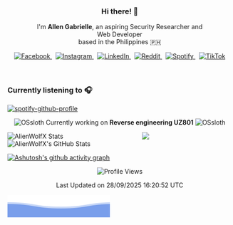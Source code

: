 <!-- AlienWolfX -->
<div align="center">
  <!-- Profile Banner -->
<!--   <img src="assets/banner.png" alt="Banner" /> -->
  
  <!-- Introduction -->
  <div>
    <h3>Hi there! 👋</h3>
    <p>
      I'm <strong>Allen Gabrielle</strong>, an aspiring Security Researcher and<br/>
      Web Developer<br/>
      based in the Philippines 🇵🇭
    </p>
  </div>

  <!-- Social Media Badges -->
  <div>
    <a href="https://facebook.com/nullbyallen">
      <img src="https://img.shields.io/badge/Facebook-%231877F2.svg?logo=Facebook&logoColor=white" alt="Facebook"/>
    </a>&nbsp;
    <a href="https://instagram.com/nullbyallen">
      <img src="https://img.shields.io/badge/Instagram-%23E4405F.svg?logo=Instagram&logoColor=white" alt="Instagram"/>
    </a>&nbsp;
    <a href="https://www.linkedin.com/in/cruizallen">
      <img src="https://img.shields.io/badge/LinkedIn-0A66C2?logo=linkedin&logoColor=white" alt="LinkedIn"/>
    </a>&nbsp;
    <a href="https://www.reddit.com/user/AlienWolfX05">
      <img src="https://img.shields.io/badge/Reddit-FF4500?logo=reddit&logoColor=white" alt="Reddit"/>
    </a>&nbsp;
    <a href="https://open.spotify.com/user/eui8z7q3mzgrl6ogni10r05f6">
      <img src="https://img.shields.io/badge/Spotify-1ED760?logo=spotify&logoColor=white" alt="Spotify"/>
    </a>&nbsp;
    <a href="https://www.tiktok.com/@yourallen_05">
      <img src="https://img.shields.io/badge/TikTok-black?logo=tiktok&logoColor=white" alt="TikTok"/>
    </a>
  </div>
</div>

<br />
<br />

### Currently listening to 🎧

<div align="left">

[![spotify-github-profile](https://spotify-github-profile.kittinanx.com/api/view?uid=eui8z7q3mzgrl6ogni10r05f6&cover_image=true&theme=novatorem&show_offline=true&background_color=121212&interchange=false&bar_color=fb8c00&bar_color_cover=false)](https://spotify-github-profile.kittinanx.com/api/view?uid=eui8z7q3mzgrl6ogni10r05f6&redirect=true)

</div>

<div align="center">

![OSsloth](https://git.io/OSsloth) Currently working on **Reverse engineering UZ801** ![OSsloth](https://git.io/OSsloth)

</div>

<img width="40%" align="right" src="https://i.imgur.com/L9apCTO.png"/>

<img width="50%" src="https://gh-readme-profile.vercel.app/api?username=AlienWolfX&theme=dark&hide_border=true&icon_color=FB8C00&hide_stroke=true&title=Stats&text_color=FEFEFE&username_color=FB8C00&photo_quality=90%" alt="AlienWolfX Stats" />

<img width="50%" src="https://nirzak-streak-stats.vercel.app?user=AlienWolfX&theme=dark&hide_border=true" alt="AlienWolfX's GitHub Stats" />

<br />

[![Ashutosh's github activity graph](https://github-readme-activity-graph.vercel.app/graph?username=AlienWolfX&hide_border=true&custom_title=Activity%20Graph&line=FB8C00&color=ffffff&theme=react-dark)](https://github.com/AlienWolfX)

<div align="center">

<!--START_SECTION:waka-->
![Profile Views](http://img.shields.io/badge/Profile%20Views-0-blue)


 Last Updated on 28/09/2025 16:20:52 UTC
<!--END_SECTION:waka-->

</div>

<img src="https://raw.githubusercontent.com/warriorwizard/warriorwizard/2af4e1c3d1a916022110de41ff0d7246d94ffe8e/bottom_header.svg" />
